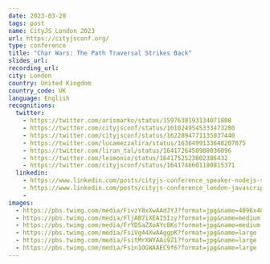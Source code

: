 ```yaml
---
date: 2023-03-28
tags: post
name: CityJS London 2023
url: https://cityjsconf.org/
type: conference
title: "Char Wars: The Path Traversal Strikes Back"
slides_url:
recording_url: 
city: London
country: United Kingdom
country_code: UK
language: English
recognitions:
  twitter:
    - https://twitter.com/arismarko/status/1597638193134071808
    - https://twitter.com/cityjsconf/status/1610249545333473280
    - https://twitter.com/cityjsconf/status/1622894771135037440
    - https://twitter.com/lucamezzalira/status/1636499133648207875
    - https://twitter.com/liran_tal/status/1641726458988036096
    - https://twitter.com/leimonio/status/1641752523802386432
    - https://twitter.com/cityjsconf/status/1641746601180815371
  linkedin:
    - https://www.linkedin.com/posts/cityjs-conference_speaker-nodejs-security-activity-7016331160720924672-XZTK?utm_source=share&utm_medium=member_desktop
    - https://www.linkedin.com/posts/cityjs-conference_london-javascript-activity-7028661654166859776-Y0sS?utm_source=share&utm_medium=member_desktop
    - 
images:
  - https://pbs.twimg.com/media/FivzY8xXwAAdJYJ?format=jpg&name=4096x4096
  - https://pbs.twimg.com/media/FljAB7iXEAISIzy?format=jpg&name=medium
  - https://pbs.twimg.com/media/FrYDSaZXoAYc8Ks?format=jpg&name=medium
  - https://pbs.twimg.com/media/FsiVg44XwAAggpK?format=jpg&name=large
  - https://pbs.twimg.com/media/FsitMrXWYAAi9Z1?format=jpg&name=large
  - https://pbs.twimg.com/media/Fsin1OGWAAEC9f6?format=jpg&name=large
---
```

